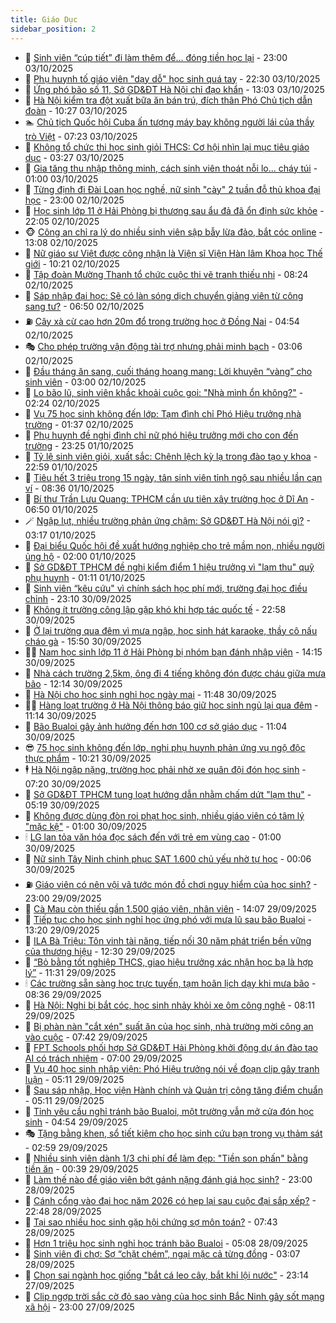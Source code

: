 ```yaml
---
title: Giáo Dục
sidebar_position: 2
---
```


<!-- dantri-giao-duc:START -->
- 🤡 [Sinh viên “cúp tiết” đi làm thêm để… đóng tiền học lại](https://dantri.com.vn/giao-duc/sinh-vien-cup-tiet-di-lam-them-de-dong-tien-hoc-lai-20251003212717648.htm) - 23:00 03/10/2025
- 🗽 [Phụ huynh tố giáo viên &quot;dạy dỗ&quot; học sinh quá tay](https://dantri.com.vn/giao-duc/phu-huynh-to-giao-vien-day-do-hoc-sinh-qua-tay-20251003191843316.htm) - 22:30 03/10/2025
- 🚦 [Ứng phó bão số 11, Sở GD&amp;ĐT Hà Nội chỉ đạo khẩn](https://dantri.com.vn/giao-duc/ung-pho-bao-so-11-so-gddt-ha-noi-chi-dao-khan-20251003195528011.htm) - 13:03 03/10/2025
- 🌋 [Hà Nội kiểm tra đột xuất bữa ăn bán trú, đích thân Phó Chủ tịch dẫn đoàn](https://dantri.com.vn/giao-duc/ha-noi-kiem-tra-dot-xuat-bua-an-ban-tru-dich-than-pho-chu-tich-dan-doan-20251003171922538.htm) - 10:27 03/10/2025
- 🏊 [Chủ tịch Quốc hội Cuba ấn tượng máy bay không người lái của thầy trò Việt](https://dantri.com.vn/giao-duc/chu-tich-quoc-hoi-cuba-an-tuong-may-bay-khong-nguoi-lai-cua-thay-tro-viet-20251003140405992.htm) - 07:23 03/10/2025
- 🎃 [Không tổ chức thi học sinh giỏi THCS: Cơ hội nhìn lại mục tiêu giáo dục](https://dantri.com.vn/giao-duc/khong-to-chuc-thi-hoc-sinh-gioi-thcs-co-hoi-nhin-lai-muc-tieu-giao-duc-20251003095723633.htm) - 03:27 03/10/2025
- 💄 [Gia tăng thu nhập thông minh, cách sinh viên thoát nỗi lo... cháy túi](https://dantri.com.vn/giao-duc/gia-tang-thu-nhap-thong-minh-cach-sinh-vien-thoat-noi-lo-chay-tui-20251002215724353.htm) - 01:00 03/10/2025
- 🦅 [Từng định đi Đài Loan học nghề, nữ sinh &quot;cày&quot; 2 tuần đỗ thủ khoa đại học](https://dantri.com.vn/giao-duc/tung-dinh-di-dai-loan-hoc-nghe-nu-sinh-cay-2-tuan-do-thu-khoa-dai-hoc-20251002235328089.htm) - 23:00 02/10/2025
- 🚦 [Học sinh lớp 11 ở Hải Phòng bị thương sau ẩu đả đã ổn định sức khỏe](https://dantri.com.vn/giao-duc/hoc-sinh-lop-11-o-hai-phong-bi-thuong-sau-au-da-da-on-dinh-suc-khoe-20251002210736916.htm) - 22:05 02/10/2025
- 🐵 [Công an chỉ ra lý do nhiều sinh viên sập bẫy lừa đảo, bắt cóc online](https://dantri.com.vn/giao-duc/cong-an-chi-ra-ly-do-nhieu-sinh-vien-sap-bay-lua-dao-bat-coc-online-20251002181926887.htm) - 13:08 02/10/2025
- 🐘 [Nữ giáo sư Việt được công nhận là Viện sĩ Viện Hàn lâm Khoa học Thế giới](https://dantri.com.vn/giao-duc/nu-giao-su-viet-duoc-cong-nhan-la-vien-si-vien-han-lam-khoa-hoc-the-gioi-20251002170318981.htm) - 10:21 02/10/2025
- 🦏 [Tập đoàn Mường Thanh tổ chức cuộc thi vẽ tranh thiếu nhi](https://dantri.com.vn/giao-duc/tap-doan-muong-thanh-to-chuc-cuoc-thi-ve-tranh-thieu-nhi-20251002140719786.htm) - 08:24 02/10/2025
- 💼 [Sáp nhập đại học: Sẽ có làn sóng dịch chuyển giảng viên từ công sang tư?](https://dantri.com.vn/giao-duc/sap-nhap-dai-hoc-se-co-lan-song-dich-chuyen-giang-vien-tu-cong-sang-tu-20251001231423501.htm) - 06:50 02/10/2025
- ⛽️ [Cây xà cừ cao hơn 20m đổ trong trường học ở Đồng Nai](https://dantri.com.vn/giao-duc/cay-xa-cu-cao-hon-20m-do-trong-truong-hoc-o-dong-nai-20251002110218757.htm) - 04:54 02/10/2025
- 🎭 [Cho phép trường vận động tài trợ nhưng phải minh bạch](https://dantri.com.vn/giao-duc/cho-phep-truong-van-dong-tai-tro-nhung-phai-minh-bach-20251001224132775.htm) - 03:06 02/10/2025
- 🎃 [Đầu tháng ăn sang, cuối tháng hoang mang: Lời khuyên “vàng” cho sinh viên](https://dantri.com.vn/giao-duc/dau-thang-an-sang-cuoi-thang-hoang-mang-loi-khuyen-vang-cho-sinh-vien-20251002082018101.htm) - 03:00 02/10/2025
- 🚀 [Lo bão lũ, sinh viên khắc khoải cuộc gọi: &quot;Nhà mình ổn không?&quot;](https://dantri.com.vn/giao-duc/lo-bao-lu-sinh-vien-khac-khoai-cuoc-goi-nha-minh-on-khong-20251002090957222.htm) - 02:24 02/10/2025
- 👀 [Vụ 75 học sinh không đến lớp: Tạm đình chỉ Phó Hiệu trưởng nhà trường](https://dantri.com.vn/giao-duc/vu-75-hoc-sinh-khong-den-lop-tam-dinh-chi-pho-hieu-truong-nha-truong-20251001230901288.htm) - 01:37 02/10/2025
- 🌝 [Phụ huynh đề nghị đình chỉ nữ phó hiệu trưởng mới cho con đến trường](https://dantri.com.vn/giao-duc/phu-huynh-de-nghi-dinh-chi-nu-pho-hieu-truong-moi-cho-con-den-truong-20251001105803910.htm) - 23:25 01/10/2025
- 🤗 [Tỷ lệ sinh viên giỏi, xuất sắc: Chênh lệch kỳ lạ trong đào tạo y khoa](https://dantri.com.vn/giao-duc/ty-le-sinh-vien-gioi-xuat-sac-chenh-lech-ky-la-trong-dao-tao-y-khoa-20251001152332489.htm) - 22:59 01/10/2025
- 🦄 [Tiêu hết 3 triệu trong 15 ngày, tân sinh viên tỉnh ngộ sau nhiều lần cạn ví](https://dantri.com.vn/giao-duc/tieu-het-3-trieu-trong-15-ngay-tan-sinh-vien-tinh-ngo-sau-nhieu-lan-can-vi-20251001150205555.htm) - 08:36 01/10/2025
- 🦍 [Bí thư Trần Lưu Quang: TPHCM cần ưu tiên xây trường học ở Dĩ An](https://dantri.com.vn/thoi-su/bi-thu-tran-luu-quang-tphcm-can-uu-tien-xay-truong-hoc-o-di-an-20251001130027968.htm) - 06:50 01/10/2025
- 🪄 [Ngập lụt, nhiều trường phản ứng chậm: Sở GD&amp;ĐT Hà Nội nói gì?](https://dantri.com.vn/giao-duc/ngap-lut-nhieu-truong-phan-ung-cham-so-gddt-ha-noi-noi-gi-20251001100754791.htm) - 03:17 01/10/2025
- 🦆 [Đại biểu Quốc hội đề xuất hướng nghiệp cho trẻ mầm non, nhiều người ủng hộ](https://dantri.com.vn/giao-duc/dai-bieu-quoc-hoi-de-xuat-huong-nghiep-cho-tre-mam-non-nhieu-nguoi-ung-ho-20251001074706219.htm) - 02:00 01/10/2025
- 🚀 [Sở GD&amp;ĐT TPHCM đề nghị kiểm điểm 1 hiệu trưởng vì &quot;lạm thu&quot; quỹ phụ huynh](https://dantri.com.vn/giao-duc/so-gddt-tphcm-de-nghi-kiem-diem-1-hieu-truong-vi-lam-thu-quy-phu-huynh-20251001073725086.htm) - 01:11 01/10/2025
- 🦒 [Sinh viên “kêu cứu&quot; vì chính sách học phí mới, trường đại học điều chỉnh](https://dantri.com.vn/giao-duc/sinh-vien-keu-cuu-vi-chinh-sach-hoc-phi-moi-truong-dai-hoc-dieu-chinh-20251001012150198.htm) - 23:10 30/09/2025
- 🤡 [Không ít trường công lập gặp khó khi hợp tác quốc tế](https://dantri.com.vn/giao-duc/khong-it-truong-cong-lap-gap-kho-khi-hop-tac-quoc-te-20251001010146662.htm) - 22:58 30/09/2025
- 🤔 [Ở lại trường qua đêm vì mưa ngập, học sinh hát karaoke, thầy cô nấu cháo gà](https://dantri.com.vn/giao-duc/o-lai-truong-qua-dem-vi-mua-ngap-hoc-sinh-hat-karaoke-thay-co-nau-chao-ga-20250930223018597.htm) - 15:50 30/09/2025
- 🧑‍💻 [Nam học sinh lớp 11 ở Hải Phòng bị nhóm bạn đánh nhập viện](https://dantri.com.vn/giao-duc/nam-hoc-sinh-lop-11-o-hai-phong-bi-nhom-ban-danh-nhap-vien-20250930210324489.htm) - 14:15 30/09/2025
- 🤡 [Nhà cách trường 2,5km, ông đi 4 tiếng không đón được cháu giữa mưa bão](https://dantri.com.vn/giao-duc/nha-cach-truong-25km-ong-di-4-tieng-khong-don-duoc-chau-giua-mua-bao-20250930190521862.htm) - 12:14 30/09/2025
- 🧠 [Hà Nội cho học sinh nghỉ học ngày mai](https://dantri.com.vn/giao-duc/ha-noi-cho-hoc-sinh-nghi-hoc-ngay-mai-20250930183940139.htm) - 11:48 30/09/2025
- 🧑‍💻 [Hàng loạt trường ở Hà Nội thông báo giữ học sinh ngủ lại qua đêm](https://dantri.com.vn/giao-duc/hang-loat-truong-o-ha-noi-thong-bao-giu-hoc-sinh-ngu-lai-qua-dem-20250930180950023.htm) - 11:14 30/09/2025
- 🧠 [Bão Bualoi gây ảnh hưởng đến hơn 100 cơ sở giáo dục](https://dantri.com.vn/giao-duc/bao-bualoi-gay-anh-huong-den-hon-100-co-so-giao-duc-20250930173252180.htm) - 11:04 30/09/2025
- 😎 [75 học sinh không đến lớp, nghi phụ huynh phản ứng vụ ngộ độc thực phẩm](https://dantri.com.vn/giao-duc/75-hoc-sinh-khong-den-lop-nghi-phu-huynh-phan-ung-vu-ngo-doc-thuc-pham-20250930161252856.htm) - 10:21 30/09/2025
- 🕴 [Hà Nội ngập nặng, trường học phải nhờ xe quân đội đón học sinh](https://dantri.com.vn/giao-duc/ha-noi-ngap-nang-truong-hoc-phai-nho-xe-quan-doi-don-hoc-sinh-20250930140835414.htm) - 07:20 30/09/2025
- 🧠 [Sở GD&amp;ĐT TPHCM tung loạt hướng dẫn nhằm chấm dứt &quot;lạm thu&quot;](https://dantri.com.vn/giao-duc/so-gddt-tphcm-tung-loat-huong-dan-nham-cham-dut-lam-thu-20250930115925413.htm) - 05:19 30/09/2025
- 🚀 [Không được dùng đòn roi phạt học sinh, nhiều giáo viên có tâm lý &quot;mặc kệ&quot;](https://dantri.com.vn/giao-duc/khong-duoc-dung-don-roi-phat-hoc-sinh-nhieu-giao-vien-co-tam-ly-mac-ke-20250929141153453.htm) - 01:00 30/09/2025
- 🕯 [LG lan tỏa văn hóa đọc sách đến với trẻ em vùng cao](https://dantri.com.vn/giao-duc/lg-lan-toa-van-hoa-doc-sach-den-voi-tre-em-vung-cao-20250929141209793.htm) - 01:00 30/09/2025
- 🧰 [Nữ sinh Tây Ninh chinh phục SAT 1.600 chủ yếu nhờ tự học](https://dantri.com.vn/giao-duc/nu-sinh-tay-ninh-chinh-phuc-sat-1600-chu-yeu-nho-tu-hoc-20250930063610364.htm) - 00:06 30/09/2025
- ⛽️ [Giáo viên có nên vội vã tước món đồ chơi nguy hiểm của học sinh?](https://dantri.com.vn/giao-duc/giao-vien-co-nen-voi-va-tuoc-mon-do-choi-nguy-hiem-cua-hoc-sinh-20250929154208657.htm) - 23:00 29/09/2025
- 🤖 [Cà Mau còn thiếu gần 1.500 giáo viên, nhân viên](https://dantri.com.vn/giao-duc/ca-mau-con-thieu-gan-1500-giao-vien-nhan-vien-20250929202818747.htm) - 14:07 29/09/2025
- 🦍 [Tiếp tục cho học sinh nghỉ học ứng phó với mưa lũ sau bão Bualoi](https://dantri.com.vn/giao-duc/tiep-tuc-cho-hoc-sinh-nghi-hoc-ung-pho-voi-mua-lu-sau-bao-bualoi-20250929185055268.htm) - 13:20 29/09/2025
- 🐘 [ILA Bà Triệu: Tôn vinh tài năng, tiếp nối 30 năm phát triển bền vững của thương hiệu](https://dantri.com.vn/giao-duc/ila-ba-trieu-ton-vinh-tai-nang-tiep-noi-30-nam-phat-trien-ben-vung-cua-thuong-hieu-20250929180652093.htm) - 12:30 29/09/2025
- 🌊 [“Bỏ bằng tốt nghiệp THCS, giao hiệu trưởng xác nhận học bạ là hợp lý”](https://dantri.com.vn/thoi-su/bo-bang-tot-nghiep-thcs-giao-hieu-truong-xac-nhan-hoc-ba-la-hop-ly-20250929182422260.htm) - 11:31 29/09/2025
- 🕯 [Các trường sẵn sàng học trực tuyến, tạm hoãn lịch dạy khi mưa bão](https://dantri.com.vn/giao-duc/cac-truong-san-sang-hoc-truc-tuyen-tam-hoan-lich-day-khi-mua-bao-20250929152205182.htm) - 08:36 29/09/2025
- 🐎 [Hà Nội: Nghi bị bắt cóc, học sinh nhảy khỏi xe ôm công nghệ](https://dantri.com.vn/giao-duc/ha-noi-nghi-bi-bat-coc-hoc-sinh-nhay-khoi-xe-om-cong-nghe-20250929150128316.htm) - 08:11 29/09/2025
- 🐻 [Bị phàn nàn &quot;cắt xén&quot; suất ăn của học sinh, nhà trường mời công an vào cuộc](https://dantri.com.vn/giao-duc/bi-phan-nan-cat-xen-suat-an-cua-hoc-sinh-nha-truong-moi-cong-an-vao-cuoc-20250929132019998.htm) - 07:42 29/09/2025
- 🐎 [FPT Schools phối hợp Sở GD&amp;ĐT Hải Phòng khởi động dự án đào tạo AI có trách nhiệm](https://dantri.com.vn/giao-duc/fpt-schools-phoi-hop-so-gddt-hai-phong-khoi-dong-du-an-dao-tao-ai-co-trach-nhiem-20250929123854434.htm) - 07:00 29/09/2025
- 🫣 [Vụ 40 học sinh nhập viện: Phó Hiệu trưởng nói về đoạn clip gây tranh luận](https://dantri.com.vn/giao-duc/vu-40-hoc-sinh-nhap-vien-pho-hieu-truong-noi-ve-doan-clip-gay-tranh-luan-20250929093504852.htm) - 05:11 29/09/2025
- 🤭 [Sau sáp nhập, Học viện Hành chính và Quản trị công tăng điểm chuẩn](https://dantri.com.vn/giao-duc/sau-sap-nhap-hoc-vien-hanh-chinh-va-quan-tri-cong-tang-diem-chuan-20250929115011189.htm) - 05:11 29/09/2025
- 🥳 [Tỉnh yêu cầu nghỉ tránh bão Bualoi, một trường vẫn mở cửa đón học sinh](https://dantri.com.vn/giao-duc/tinh-yeu-cau-nghi-tranh-bao-bualoi-mot-truong-van-mo-cua-don-hoc-sinh-20250929113433528.htm) - 04:54 29/09/2025
- 🎭 [Tặng bằng khen, sổ tiết kiệm cho học sinh cứu bạn trong vụ thảm sát](https://dantri.com.vn/giao-duc/tang-bang-khen-so-tiet-kiem-cho-hoc-sinh-cuu-ban-trong-vu-tham-sat-20250929094620575.htm) - 02:59 29/09/2025
- 🥸 [Nhiều sinh viên dành 1/3 chi phí để làm đẹp: &quot;Tiền son phấn&quot; bằng tiền ăn](https://dantri.com.vn/giao-duc/nhieu-sinh-vien-danh-13-chi-phi-de-lam-dep-tien-son-phan-bang-tien-an-20250929053018798.htm) - 00:39 29/09/2025
- 🦣 [Làm thế nào để giáo viên bớt gánh nặng đánh giá học sinh?](https://dantri.com.vn/giao-duc/lam-the-nao-de-giao-vien-bot-ganh-nang-danh-gia-hoc-sinh-20250921233126924.htm) - 23:00 28/09/2025
- 🤔 [Cánh cổng vào đại học năm 2026 có hẹp lại sau cuộc đại sắp xếp?](https://dantri.com.vn/giao-duc/canh-cong-vao-dai-hoc-nam-2026-co-hep-lai-sau-cuoc-dai-sap-xep-20250929000818617.htm) - 22:48 28/09/2025
- 🦣 [Tại sao nhiều học sinh gặp hội chứng sợ môn toán?](https://dantri.com.vn/giao-duc/tai-sao-nhieu-hoc-sinh-gap-hoi-chung-so-mon-toan-20250928140645857.htm) - 07:43 28/09/2025
- 🐲 [Hơn 1 triệu học sinh nghỉ học tránh bão Bualoi](https://dantri.com.vn/giao-duc/hon-1-trieu-hoc-sinh-nghi-hoc-tranh-bao-bualoi-20250928110818533.htm) - 05:08 28/09/2025
- 🔭 [Sinh viên đi chợ: Sợ “chặt chém”, ngại mặc cả từng đồng](https://dantri.com.vn/giao-duc/sinh-vien-di-cho-so-chat-chem-ngai-mac-ca-tung-dong-20250928093948664.htm) - 03:07 28/09/2025
- 🥷 [Chọn sai ngành học giống &quot;bắt cá leo cây, bắt khỉ lội nước&quot;](https://dantri.com.vn/giao-duc/chon-sai-nganh-hoc-giong-bat-ca-leo-cay-bat-khi-loi-nuoc-20250928011855056.htm) - 23:14 27/09/2025
- 🎊 [Clip ngợp trời sắc cờ đỏ sao vàng của học sinh Bắc Ninh gây sốt mạng xã hội](https://dantri.com.vn/giao-duc/clip-ngop-troi-sac-co-do-sao-vang-cua-hoc-sinh-bac-ninh-gay-sot-mang-xa-hoi-20250927152819103.htm) - 23:00 27/09/2025<!-- dantri-giao-duc:END -->
